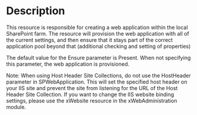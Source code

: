 # Description

This resource is responsible for creating a web application within the local
SharePoint farm. The resource will provision the web application with all of
the current settings, and then ensure that it stays part of the correct
application pool beyond that (additional checking and setting of properties)

The default value for the Ensure parameter is Present. When not specifying this
parameter, the web application is provisioned.

Note: When using Host Header Site Collections, do not use the HostHeader
parameter in SPWebApplication. This will set the specified host header on your
IIS site and prevent the site from listening for the URL of the Host Header
Site Collection.
If you want to change the IIS website binding settings, please use the xWebsite
resource in the xWebAdministration module.
